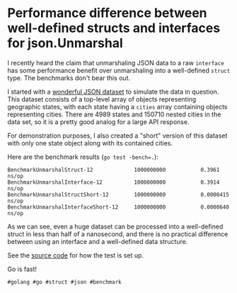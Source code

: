 # Performance difference between well-defined structs and interfaces for json.Unmarshal

I recently heard the claim that unmarshaling JSON data to a raw `interface` has
some performance benefit over unmarshaling into a well-defined `struct` type.
The benchmarks don't bear this out.

I started with a [wonderful JSON
dataset](https://github.com/dr5hn/countries-states-cities-database/blob/master/states%2Bcities.json)
to simulate the data in question. This dataset consists of a top-level array of
objects representing geographic states, with each state having a `cities` array
containing objects representing cities. There are 4989 states and 150710 nested
cities in the data set, so it is a pretty good analog for a large API response.

For demonstration purposes, I also created a "short" version of this dataset
with only one state object along with its contained cities.

Here are the benchmark results (`go test -bench=.`):

```
BenchmarkUnmarshalStruct-12             1000000000           0.3961 ns/op
BenchmarkUnmarshalInterface-12          1000000000           0.3914 ns/op
BenchmarkUnmarshalStructShort-12        1000000000           0.0000415 ns/op
BenchmarkUnmarshalInterfaceShort-12     1000000000           0.0000640 ns/op
```

As we can see, even a huge dataset can be processed into a well-defined struct
in less than half of a nanosecond, and there is no practical difference between
using an interface and a well-defined data structure.

See the [source code](./src) for how the test is set up.

Go is fast!

    #golang #go #struct #json #benchmark
